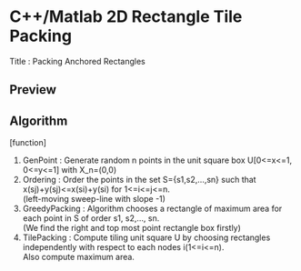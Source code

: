 # C++/Matlab 2D Rectangle Tile Packing
Title : Packing Anchored Rectangles

## Preview

## Algorithm
[function]
1. GenPoint : Generate random n points in the unit square box U[0<=x<=1, 0<=y<=1] with X_n=(0,0)
2. Ordering : Order the points in the set S={s1,s2,...,sn} such that x(sj)+y(sj)<=x(si)+y(si) for 1<=i<=j<=n.  
(left-moving sweep-line with slope -1)
3. GreedyPacking : Algorithm chooses a rectangle of maximum area for each point in S of order s1, s2,..., sn.   
(We find the right and top most point rectangle box firstly)
4. TilePacking : Compute tiling unit square U by choosing rectangles independently with respect to each nodes i(1<=i<=n).  
Also compute maximum area.
